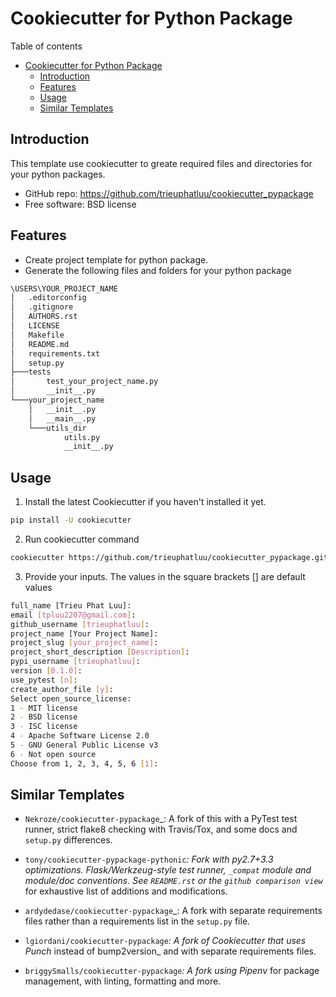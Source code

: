 # Cookiecutter for Python Package

Table of contents

- [Cookiecutter for Python Package](#cookiecutter-for-python-package)
  - [Introduction](#introduction)
  - [Features](#features)
  - [Usage](#usage)
  - [Similar Templates](#similar-templates)

## Introduction

This template use cookiecutter to greate required files and directories for your python packages.

-   GitHub repo: https://github.com/trieuphatluu/cookiecutter_pypackage
-   Free software: BSD license

## Features

-   Create project template for python package.
-   Generate the following files and folders for your python package

```bash
\USERS\YOUR_PROJECT_NAME
│   .editorconfig
│   .gitignore
│   AUTHORS.rst
│   LICENSE
│   Makefile
│   README.md
│   requirements.txt
│   setup.py
├───tests
│       test_your_project_name.py
│       __init__.py
└───your_project_name
    │   __init__.py
    │   __main__.py
    └───utils_dir
            utils.py
            __init__.py
```

## Usage

1. Install the latest Cookiecutter if you haven't installed it yet.

```bash
pip install -U cookiecutter
```

2. Run cookiecutter command

```bash
cookiecutter https://github.com/trieuphatluu/cookiecutter_pypackage.git
```

3. Provide your inputs. The values in the square brackets [] are default values

```bash
full_name [Trieu Phat Luu]:
email [tpluu2207@gmail.com]:
github_username [trieuphatluu]:
project_name [Your Project Name]:
project_slug [your_project_name]:
project_short_description [Description]:
pypi_username [trieuphatluu]:
version [0.1.0]:
use_pytest [n]:
create_author_file [y]:
Select open_source_license:
1 - MIT license
2 - BSD license
3 - ISC license
4 - Apache Software License 2.0
5 - GNU General Public License v3
6 - Not open source
Choose from 1, 2, 3, 4, 5, 6 [1]:
```

## Similar Templates

-   `Nekroze/cookiecutter-pypackage`\_: A fork of this with a PyTest test runner,
    strict flake8 checking with Travis/Tox, and some docs and `setup.py` differences.

-   `tony/cookiecutter-pypackage-pythonic`_: Fork with py2.7+3.3 optimizations.
    Flask/Werkzeug-style test runner, `_compat` module and module/doc conventions.
    See `README.rst` or the `github comparison view`_ for exhaustive list of
    additions and modifications.

-   `ardydedase/cookiecutter-pypackage`\_: A fork with separate requirements files rather than a requirements list in the `setup.py` file.

-   `lgiordani/cookiecutter-pypackage`_: A fork of Cookiecutter that uses Punch_ instead of bump2version\_ and with separate requirements files.

-   `briggySmalls/cookiecutter-pypackage`_: A fork using Pipenv_ for package management, with linting, formatting and more.
